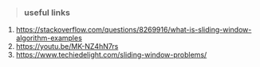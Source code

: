 > ### useful links

1. https://stackoverflow.com/questions/8269916/what-is-sliding-window-algorithm-examples
2. https://youtu.be/MK-NZ4hN7rs
3. https://www.techiedelight.com/sliding-window-problems/
